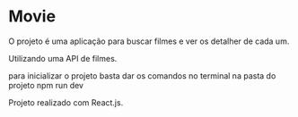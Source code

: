# Movie


O projeto é uma aplicação para buscar filmes e ver os detalher de cada um.

Utilizando uma API de filmes.

para inicializar o projeto basta dar os comandos no terminal na pasta do projeto
npm run dev 

Projeto realizado com React.js.
